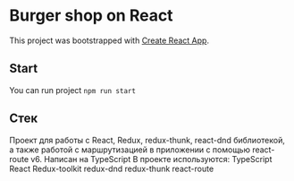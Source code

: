 # Burger shop on React

This project was bootstrapped with [Create React App](https://github.com/facebook/create-react-app).

## Start

You can run project `npm run start`

## Стек

Проект для работы с React, Redux, redux-thunk, react-dnd библиотекой, а также работой с маршрутизацией в приложении с помощью react-route v6.
Написан на TypeScript
В проекте используются:
TypeScript
React
Redux-toolkit
redux-dnd
redux-thunk
react-route
